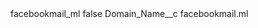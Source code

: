 <?xml version="1.0" encoding="UTF-8"?>
<CustomMetadata xmlns="http://soap.sforce.com/2006/04/metadata" xmlns:xsi="http://www.w3.org/2001/XMLSchema-instance" xmlns:xsd="http://www.w3.org/2001/XMLSchema">
    <label>facebookmail_ml</label>
    <protected>false</protected>
    <values>
        <field>Domain_Name__c</field>
        <value xsi:type="xsd:string">facebookmail.ml</value>
    </values>
</CustomMetadata>
